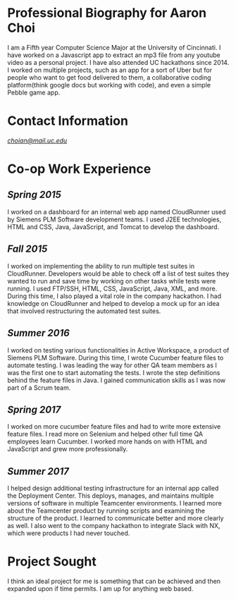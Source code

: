 # Professional Biography for Aaron Choi
I am a Fifth year Computer Science Major at the University of Cincinnati. I have worked on a Javascript app to extract an mp3 file from any youtube video as a personal project. I have also attended UC hackathons since 2014. I worked on multiple projects, such as an app for a sort of Uber but for people who want to get food delivered to them, a collaborative coding platform(think google docs but working with code), and even a simple Pebble game app. 
# Contact Information
*choian@mail.uc.edu*

# Co-op Work Experience
## *Spring 2015*
I worked on a dashboard for an internal web app named CloudRunner used by Siemens PLM Software development teams. I used J2EE technologies, HTML and CSS, Java, JavaScript, and Tomcat to develop the dashboard.
## *Fall 2015*
I worked on implementing the ability to run multiple test suites in CloudRunner. Developers would be able to check off a list of test suites they wanted to run and save time by working on other tasks while tests were running. I used FTP/SSH, HTML, CSS, JavaScript, Java, XML, and more. During this time, I also played a vital role in the company hackathon. I had knowledge on CloudRunner and helped to develop a mock up for an idea that involved restructuring the automated test suites.
## *Summer 2016*
I worked on testing various functionalities in Active Workspace, a product of Siemens PLM Software. During this time, I wrote Cucumber feature files to automate testing. I was leading the way for other QA team members as I was the first one to start automating the tests. I wrote the step definitions behind the feature files in Java. I gained communication skills as I was now part of a Scrum team.
## *Spring 2017*
I worked on more cucumber feature files and had to write more extensive feature files. I read more on Selenium and helped other full time QA employees learn Cucumber. I worked more hands on with HTML and JavaScript and grew more professionally.
## *Summer 2017*
I helped design additional testing infrastructure for an internal app called the Deployment Center. This deploys, manages, and maintains multiple versions of software in multiple Teamcenter environments. I learned more about the Teamcenter product by running scripts and examining the structure of the product. I learned to communicate better and more clearly as well. I also went to the company hackathon to integrate Slack with NX, which were products I had never touched.
# Project Sought
I think an ideal project for me is something that can be achieved and then expanded upon if time permits. I am up for anything web based.
